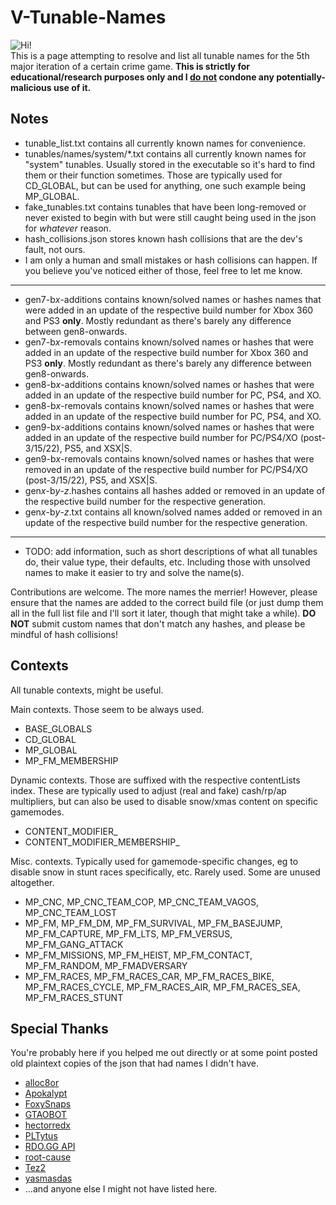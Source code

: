 # V-Tunable-Names
![Hi!](https://cdn.discordapp.com/attachments/743624986371293193/999970648598269992/monika2-sticker2x.png)<br>This is a page attempting to resolve and list all tunable names for the 5th major iteration of a certain crime game. **This is strictly for educational/research purposes only and I <ins>do not</ins> condone any potentially-malicious use of it.**

## Notes
- tunable_list.txt contains all currently known names for convenience.
- tunables/names/system/*.txt contains all currently known names for "system" tunables. Usually stored in the executable so it's hard to find them or their function sometimes. Those are typically used for CD_GLOBAL, but can be used for anything, one such example being MP_GLOBAL.
- fake_tunables.txt contains tunables that have been long-removed or never existed to begin with but were still caught being used in the json for *whatever* reason.
- hash_collisions.json stores known hash collisions that are the dev's fault, not ours.
- I am only a human and small mistakes or hash collisions can happen. If you believe you've noticed either of those, feel free to let me know.
- -----
- gen7-b*x*-additions contains known/solved names or hashes names that were added in an update of the respective build number for Xbox 360 and PS3 **only**. Mostly redundant as there's barely any difference between gen8-onwards.
- gen7-b*x*-removals contains known/solved names or hashes that were added in an update of the respective build number for Xbox 360 and PS3 **only**. Mostly redundant as there's barely any difference between gen8-onwards.
- gen8-b*x*-additions contains known/solved names or hashes that were added in an update of the respective build number for PC, PS4, and XO.
- gen8-b*x*-removals contains known/solved names or hashes that were added in an update of the respective build number for PC, PS4, and XO.
- gen9-b*x*-additions contains known/solved names or hashes that were added in an update of the respective build number for PC/PS4/XO (post-3/15/22), PS5, and XSX|S.
- gen9-b*x*-removals contains known/solved names or hashes that were removed in an update of the respective build number for PC/PS4/XO (post-3/15/22), PS5, and XSX|S.
- gen*x*-b*y*-*z*.hashes contains all hashes added or removed in an update of the respective build number for the respective generation.
- gen*x*-b*y*-*z*.txt contains all known/solved names added or removed in an update of the respective build number for the respective generation.
- ----
- TODO: add information, such as short descriptions of what all tunables do, their value type, their defaults, etc. Including those with unsolved names to make it easier to try and solve the name(s).

Contributions are welcome. The more names the merrier! However, please ensure that the names are added to the correct build file (or just dump them all in the full list file and I'll sort it later, though that might take a while). **DO NOT** submit custom names that don't match any hashes, and please be mindful of hash collisions!

## Contexts
All tunable contexts, might be useful.

Main contexts. Those seem to be always used.
- BASE_GLOBALS
- CD_GLOBAL
- MP_GLOBAL
- MP_FM_MEMBERSHIP

Dynamic contexts. Those are suffixed with the respective contentLists index. These are typically used to adjust (real and fake) cash/rp/ap multipliers, but can also be used to disable snow/xmas content on specific gamemodes.
- CONTENT_MODIFIER_
- CONTENT_MODIFIER_MEMBERSHIP_

Misc. contexts. Typically used for gamemode-specific changes, eg to disable snow in stunt races specifically, etc. Rarely used. Some are unused altogether.
- MP_CNC, MP_CNC_TEAM_COP, MP_CNC_TEAM_VAGOS, MP_CNC_TEAM_LOST
- MP_FM, MP_FM_DM, MP_FM_SURVIVAL, MP_FM_BASEJUMP, MP_FM_CAPTURE, MP_FM_LTS, MP_FM_VERSUS, MP_FM_GANG_ATTACK
- MP_FM_MISSIONS, MP_FM_HEIST, MP_FM_CONTACT, MP_FM_RANDOM, MP_FMADVERSARY
- MP_FM_RACES, MP_FM_RACES_CAR, MP_FM_RACES_BIKE, MP_FM_RACES_CYCLE, MP_FM_RACES_AIR, MP_FM_RACES_SEA, MP_FM_RACES_STUNT

## Special Thanks
You're probably here if you helped me out directly or at some point posted old plaintext copies of the json that had names I didn't have.
- [alloc8or](https://github.com/alloc8or)
- [Apokalypt](https://github.com/Apokalypt)
- [FoxySnaps](https://twitter.com/FoxySnaps)
- [GTAOBOT](https://twitter.com/gtaobot)
- [hectorredx](https://github.com/hectorredx)
- [PLTytus](https://github.com/PLTytus)
- [RDO.GG API](https://rdo.gg/api)
- [root-cause](https://github.com/root-cause)
- [Tez2](https://twitter.com/TezFunz2)
- [yasmasdas](https://github.com/yasmasdas)
- ...and anyone else I might not have listed here.
